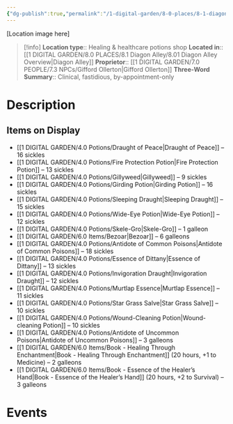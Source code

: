 ```yaml
---
{"dg-publish":true,"permalink":"/1-digital-garden/8-0-places/8-1-diagon-alley/8-1-22-potions-for-all-afflictions/","tags":["#place","#diagon-alley","#shop"]}
---
```


[Location image here]
>[!info]
>**Location type**::  Healing & healthcare potions shop
>**Located in**:: [[1 DIGITAL GARDEN/8.0 PLACES/8.1 Diagon Alley/8.01 Diagon Alley Overview\|Diagon Alley]]
>**Proprietor**:: [[1 DIGITAL GARDEN/7.0 PEOPLE/7.3 NPCs/Gifford Ollerton\|Gifford Ollerton]]
>**Three-Word Summary**:: Clinical, fastidious, by-appointment-only 

# Description


## Items on Display

- [[1 DIGITAL GARDEN/4.0 Potions/Draught of Peace\|Draught of Peace]] – 16 sickles
- [[1 DIGITAL GARDEN/4.0 Potions/Fire Protection Potion\|Fire Protection Potion]] – 13 sickles
- [[1 DIGITAL GARDEN/4.0 Potions/Gillyweed\|Gillyweed]] – 9 sickles
- [[1 DIGITAL GARDEN/4.0 Potions/Girding Potion\|Girding Potion]] – 16 sickles
- [[1 DIGITAL GARDEN/4.0 Potions/Sleeping Draught\|Sleeping Draught]] – 15 sickles
- [[1 DIGITAL GARDEN/4.0 Potions/Wide-Eye Potion\|Wide-Eye Potion]] – 12 sickles
- [[1 DIGITAL GARDEN/4.0 Potions/Skele-Gro\|Skele-Gro]] – 1 galleon
- [[1 DIGITAL GARDEN/6.0 Items/Bezoar\|Bezoar]] – 6 galleons
- [[1 DIGITAL GARDEN/4.0 Potions/Antidote of Common Poisons\|Antidote of Common Poisons]] – 18 sickles
- [[1 DIGITAL GARDEN/4.0 Potions/Essence of Dittany\|Essence of Dittany]] – 13 sickles
- [[1 DIGITAL GARDEN/4.0 Potions/Invigoration Draught\|Invigoration Draught]] – 12 sickles
- [[1 DIGITAL GARDEN/4.0 Potions/Murtlap Essence\|Murtlap Essence]] – 11 sickles
- [[1 DIGITAL GARDEN/4.0 Potions/Star Grass Salve\|Star Grass Salve]] – 10 sickles
- [[1 DIGITAL GARDEN/4.0 Potions/Wound-Cleaning Potion\|Wound-cleaning Potion]] – 10 sickles
- [[1 DIGITAL GARDEN/4.0 Potions/Antidote of Uncommon Poisons\|Antidote of Uncommon Poisons]] – 3 galleons
- [[1 DIGITAL GARDEN/6.0 Items/Book - Healing Through Enchantment\|Book - Healing Through Enchantment]] (20 hours, +1 to Medicine) – 2 galleons
- [[1 DIGITAL GARDEN/6.0 Items/Book - Essence of the Healer’s Hand\|Book - Essence of the Healer’s Hand]] (20 hours, +2 to Survival) – 3 galleons

# Events

